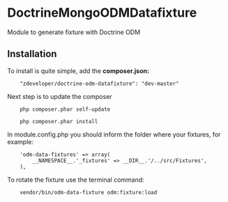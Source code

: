 DoctrineMongoODMDatafixture
============================

Module to generate fixture with Doctrine ODM

Installation
------------

To install is quite simple, add the **composer.json:**

```
    "zdeveloper/doctrine-odm-datafixture": "dev-master"
```

Next step is to update the composer

```
    php composer.phar self-update
```

```
    php composer.phar install
```

In module.config.php you should inform the folder where your fixtures, for example:

```
    'odm-data-fixtures' => array(
        __NAMESPACE__.'_fixtures' => __DIR__.'/../src/Fixtures',
    ),

```

To rotate the fixture use the terminal command:

```
    vendor/bin/odm-data-fixture odm:fixture:load
```
